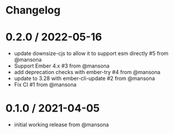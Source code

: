 # Changelog

0.2.0 / 2022-05-16
==================
* update downsize-cjs to allow it to support esm directly #5 from @mansona
* Support Ember 4.x #3 from @mansona
* add deprecation checks with ember-try #4 from @mansona
* update to 3.28 with ember-cli-update #2 from @mansona
* Fix CI #1 from @mansona

0.1.0 / 2021-04-05
==================
* initial working release from @mansona
